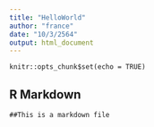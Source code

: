 ```yaml
---
title: "HelloWorld"
author: "france"
date: "10/3/2564"
output: html_document
---
```


```{r setup, include=FALSE}
knitr::opts_chunk$set(echo = TRUE)
```

## R Markdown


```{r }
##This is a markdown file
```

